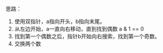 思路：

1. 使用双指针，a指向开头，b指向末尾。
2. 从左边开始，a一直向右移动，直到找到偶数 a & 1 == 0
3. 找到第一个偶数之后，指针b开始向右搜索，找到第一个奇数。
4. 交换两个数